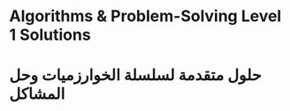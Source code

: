 # Algorithms & Problem-Solving Level 1 Solutions

# حلول متقدمة لسلسلة الخوارزميات وحل المشاكل

</div>